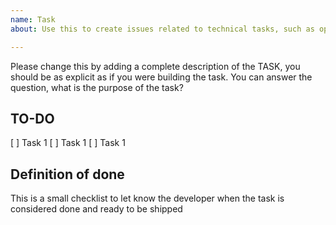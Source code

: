 ```yaml
---
name: Task
about: Use this to create issues related to technical tasks, such as optimizations, refactor, db tasks, etc

---
```


Please change this by adding a complete description of the TASK, you should be as explicit as if you were building the task. You can answer the question, what is the purpose of the task?

## TO-DO

[ ] Task 1 
[ ] Task 1 
[ ] Task 1 

## Definition of done

This is a small checklist to let know the developer when the task is considered done and ready to be shipped